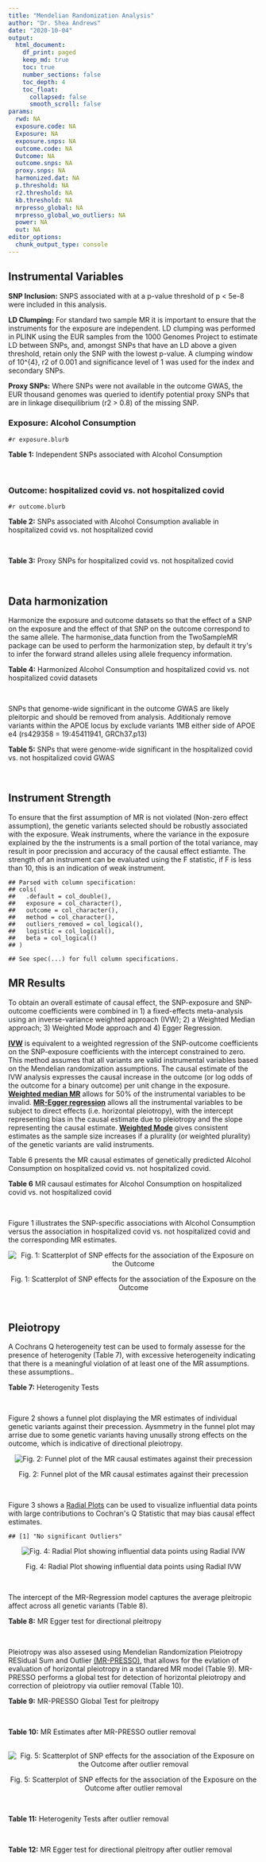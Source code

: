 ```yaml
---
title: "Mendelian Randomization Analysis"
author: "Dr. Shea Andrews"
date: "2020-10-04"
output:
  html_document:
    df_print: paged
    keep_md: true
    toc: true
    number_sections: false
    toc_depth: 4
    toc_float:
      collapsed: false
      smooth_scroll: false
params:
  rwd: NA
  exposure.code: NA
  Exposure: NA
  exposure.snps: NA
  outcome.code: NA
  Outcome: NA
  outcome.snps: NA
  proxy.snps: NA
  harmonized.dat: NA
  p.threshold: NA
  r2.threshold: NA
  kb.threshold: NA
  mrpresso_global: NA
  mrpresso_global_wo_outliers: NA
  power: NA
  out: NA
editor_options:
  chunk_output_type: console
---
```







## Instrumental Variables
**SNP Inclusion:** SNPS associated with at a p-value threshold of p < 5e-8 were included in this analysis.
<br>

**LD Clumping:** For standard two sample MR it is important to ensure that the instruments for the exposure are independent. LD clumping was performed in PLINK using the EUR samples from the 1000 Genomes Project to estimate LD between SNPs, and, amongst SNPs that have an LD above a given threshold, retain only the SNP with the lowest p-value. A clumping window of 10^{4}, r2 of 0.001 and significance level of 1 was used for the index and secondary SNPs.
<br>

**Proxy SNPs:** Where SNPs were not available in the outcome GWAS, the EUR thousand genomes was queried to identify potential proxy SNPs that are in linkage disequilibrium (r2 > 0.8) of the missing SNP.
<br>

### Exposure: Alcohol Consumption
`#r exposure.blurb`
<br>

**Table 1:** Independent SNPs associated with Alcohol Consumption
<div data-pagedtable="false">
  <script data-pagedtable-source type="application/json">
{"columns":[{"label":["SNP"],"name":[1],"type":["chr"],"align":["left"]},{"label":["CHROM"],"name":[2],"type":["dbl"],"align":["right"]},{"label":["POS"],"name":[3],"type":["dbl"],"align":["right"]},{"label":["REF"],"name":[4],"type":["chr"],"align":["left"]},{"label":["ALT"],"name":[5],"type":["chr"],"align":["left"]},{"label":["AF"],"name":[6],"type":["dbl"],"align":["right"]},{"label":["BETA"],"name":[7],"type":["dbl"],"align":["right"]},{"label":["SE"],"name":[8],"type":["dbl"],"align":["right"]},{"label":["Z"],"name":[9],"type":["dbl"],"align":["right"]},{"label":["P"],"name":[10],"type":["dbl"],"align":["right"]},{"label":["N"],"name":[11],"type":["dbl"],"align":["right"]},{"label":["TRAIT"],"name":[12],"type":["chr"],"align":["left"]}],"data":[{"1":"rs10753661","2":"1","3":"165119792","4":"G","5":"A","6":"0.7020","7":"-0.0113","8":"0.00209","9":"-5.406699","10":"4.24e-08","11":"537349","12":"drnkwk"},{"1":"rs28680958","2":"1","3":"173848808","4":"G","5":"A","6":"0.2300","7":"-0.0136","8":"0.00237","9":"-5.738397","10":"9.78e-09","11":"537349","12":"drnkwk"},{"1":"rs1260326","2":"2","3":"27730940","4":"T","5":"C","6":"0.5950","7":"0.0233","8":"0.00196","9":"11.887755","10":"3.33e-33","11":"537349","12":"drnkwk"},{"1":"rs62135521","2":"2","3":"44296002","4":"G","5":"T","6":"0.0378","7":"-0.0272","8":"0.00470","9":"-5.787234","10":"9.91e-09","11":"537349","12":"drnkwk"},{"1":"rs528301","2":"2","3":"45154908","4":"G","5":"A","6":"0.6050","7":"0.0156","8":"0.00195","9":"8.000000","10":"1.25e-15","11":"537349","12":"drnkwk"},{"1":"rs6739804","2":"2","3":"63269604","4":"T","5":"C","6":"0.6600","7":"-0.0129","8":"0.00208","9":"-6.201923","10":"4.72e-10","11":"537349","12":"drnkwk"},{"1":"rs4233567","2":"2","3":"144272376","4":"C","5":"T","6":"0.3400","7":"-0.0130","8":"0.00208","9":"-6.250000","10":"3.83e-10","11":"537349","12":"drnkwk"},{"1":"rs28732378","2":"3","3":"85403892","4":"A","5":"G","6":"0.7290","7":"-0.0163","8":"0.00217","9":"-7.511521","10":"2.24e-14","11":"537349","12":"drnkwk"},{"1":"rs28712821","2":"4","3":"39413780","4":"G","5":"A","6":"0.5940","7":"0.0284","8":"0.00199","9":"14.271357","10":"1.10e-46","11":"537349","12":"drnkwk"},{"1":"rs16854020","2":"4","3":"42117559","4":"G","5":"A","6":"0.1270","7":"0.0180","8":"0.00289","9":"6.228374","10":"4.82e-10","11":"537349","12":"drnkwk"},{"1":"rs1229984","2":"4","3":"100239319","4":"T","5":"C","6":"0.9530","7":"0.2090","8":"0.00673","9":"31.054978","10":"1.60e-203","11":"537349","12":"drnkwk"},{"1":"rs78234152","2":"4","3":"100279889","4":"G","5":"A","6":"0.0986","7":"0.0275","8":"0.00306","9":"8.986928","10":"2.18e-19","11":"537349","12":"drnkwk"},{"1":"rs13107325","2":"4","3":"103188709","4":"C","5":"T","6":"0.0654","7":"-0.0369","8":"0.00395","9":"-9.341772","10":"1.23e-20","11":"537349","12":"drnkwk"},{"1":"rs331939","2":"4","3":"143654889","4":"G","5":"A","6":"0.3390","7":"-0.0118","8":"0.00202","9":"-5.841584","10":"4.50e-09","11":"537349","12":"drnkwk"},{"1":"rs4916723","2":"5","3":"87854395","4":"A","5":"C","6":"0.4040","7":"-0.0115","8":"0.00199","9":"-5.778894","10":"8.07e-09","11":"537349","12":"drnkwk"},{"1":"rs55872084","2":"5","3":"155902003","4":"G","5":"T","6":"0.2180","7":"0.0129","8":"0.00228","9":"5.657895","10":"1.98e-08","11":"537349","12":"drnkwk"},{"1":"rs10085696","2":"7","3":"69783020","4":"A","5":"G","6":"0.2010","7":"-0.0160","8":"0.00249","9":"-6.425703","10":"1.24e-10","11":"537349","12":"drnkwk"},{"1":"rs2299409","2":"7","3":"103812171","4":"G","5":"A","6":"0.4930","7":"-0.0104","8":"0.00192","9":"-5.416667","10":"4.80e-08","11":"537349","12":"drnkwk"},{"1":"rs6951574","2":"7","3":"153489744","4":"T","5":"C","6":"0.4590","7":"0.0135","8":"0.00205","9":"6.585366","10":"4.44e-11","11":"537349","12":"drnkwk"},{"1":"rs28601761","2":"8","3":"126500031","4":"C","5":"G","6":"0.4050","7":"0.0116","8":"0.00201","9":"5.771144","10":"7.60e-09","11":"537349","12":"drnkwk"},{"1":"rs55932213","2":"9","3":"108755622","4":"A","5":"G","6":"0.7010","7":"0.0129","8":"0.00230","9":"5.608696","10":"1.80e-08","11":"537349","12":"drnkwk"},{"1":"rs2049045","2":"11","3":"27694241","4":"G","5":"C","6":"0.1890","7":"-0.0137","8":"0.00251","9":"-5.458167","10":"3.97e-08","11":"537349","12":"drnkwk"},{"1":"rs4752999","2":"11","3":"47428565","4":"C","5":"T","6":"0.3210","7":"-0.0145","8":"0.00207","9":"-7.004831","10":"2.03e-12","11":"537349","12":"drnkwk"},{"1":"rs4309187","2":"11","3":"113412443","4":"A","5":"C","6":"0.6970","7":"0.0149","8":"0.00210","9":"7.095238","10":"1.37e-12","11":"537349","12":"drnkwk"},{"1":"rs17542254","2":"11","3":"113655696","4":"A","5":"G","6":"0.2510","7":"0.0131","8":"0.00214","9":"6.121495","10":"8.96e-10","11":"537349","12":"drnkwk"},{"1":"rs1387766","2":"12","3":"92081800","4":"G","5":"A","6":"0.6220","7":"-0.0108","8":"0.00198","9":"-5.454545","10":"4.79e-08","11":"537349","12":"drnkwk"},{"1":"rs34704785","2":"13","3":"68117681","4":"C","5":"T","6":"0.4120","7":"-0.0114","8":"0.00214","9":"-5.327103","10":"4.52e-08","11":"537349","12":"drnkwk"},{"1":"rs1123285","2":"14","3":"57274519","4":"C","5":"G","6":"0.3390","7":"-0.0127","8":"0.00208","9":"-6.105769","10":"1.36e-09","11":"537349","12":"drnkwk"},{"1":"rs28929474","2":"14","3":"94844947","4":"C","5":"T","6":"0.0154","7":"-0.0477","8":"0.00719","9":"-6.634214","10":"2.39e-11","11":"537349","12":"drnkwk"},{"1":"rs153106","2":"16","3":"28526897","4":"T","5":"C","6":"0.4090","7":"-0.0137","8":"0.00196","9":"-6.989796","10":"3.63e-12","11":"537349","12":"drnkwk"},{"1":"rs79616692","2":"16","3":"72338507","4":"G","5":"C","6":"0.1100","7":"0.0190","8":"0.00315","9":"6.031746","10":"2.38e-09","11":"537349","12":"drnkwk"},{"1":"rs11860773","2":"16","3":"73912503","4":"T","5":"C","6":"0.1760","7":"-0.0155","8":"0.00251","9":"-6.175299","10":"8.35e-10","11":"537349","12":"drnkwk"},{"1":"rs13332432","2":"16","3":"85721809","4":"C","5":"G","6":"0.2960","7":"0.0142","8":"0.00219","9":"6.484018","10":"5.94e-11","11":"537349","12":"drnkwk"},{"1":"rs34121753","2":"17","3":"7733833","4":"A","5":"G","6":"0.5320","7":"0.0112","8":"0.00199","9":"5.628141","10":"1.39e-08","11":"537349","12":"drnkwk"},{"1":"rs76640332","2":"17","3":"44189858","4":"G","5":"A","6":"0.2040","7":"-0.0219","8":"0.00250","9":"-8.760000","10":"1.47e-18","11":"537349","12":"drnkwk"},{"1":"rs838145","2":"19","3":"49248730","4":"G","5":"A","6":"0.5840","7":"-0.0161","8":"0.00198","9":"-8.131313","10":"3.87e-16","11":"537349","12":"drnkwk"},{"1":"rs6106989","2":"20","3":"25027630","4":"G","5":"A","6":"0.6280","7":"0.0113","8":"0.00204","9":"5.539216","10":"3.81e-08","11":"537349","12":"drnkwk"}],"options":{"columns":{"min":{},"max":[10]},"rows":{"min":[10],"max":[10]},"pages":{}}}
  </script>
</div>
<br>

### Outcome: hospitalized covid vs. not hospitalized covid
`#r outcome.blurb`
<br>

**Table 2:** SNPs associated with Alcohol Consumption avaliable in hospitalized covid vs. not hospitalized covid
<div data-pagedtable="false">
  <script data-pagedtable-source type="application/json">
{"columns":[{"label":["SNP"],"name":[1],"type":["chr"],"align":["left"]},{"label":["CHROM"],"name":[2],"type":["dbl"],"align":["right"]},{"label":["POS"],"name":[3],"type":["dbl"],"align":["right"]},{"label":["REF"],"name":[4],"type":["chr"],"align":["left"]},{"label":["ALT"],"name":[5],"type":["chr"],"align":["left"]},{"label":["AF"],"name":[6],"type":["dbl"],"align":["right"]},{"label":["BETA"],"name":[7],"type":["dbl"],"align":["right"]},{"label":["SE"],"name":[8],"type":["dbl"],"align":["right"]},{"label":["Z"],"name":[9],"type":["dbl"],"align":["right"]},{"label":["P"],"name":[10],"type":["dbl"],"align":["right"]},{"label":["N"],"name":[11],"type":["dbl"],"align":["right"]},{"label":["TRAIT"],"name":[12],"type":["chr"],"align":["left"]}],"data":[{"1":"rs10753661","2":"1","3":"165119792","4":"G","5":"A","6":"0.6352","7":"-0.0307820","8":"0.058668","9":"-0.52468126","10":"0.59980","11":"7268","12":"COVID:_hospitalized_vs._not_hospitalized"},{"1":"rs28680958","2":"1","3":"173848808","4":"G","5":"A","6":"0.3021","7":"0.0428190","8":"0.063177","9":"0.67776248","10":"0.49790","11":"7268","12":"COVID:_hospitalized_vs._not_hospitalized"},{"1":"rs1260326","2":"2","3":"27730940","4":"T","5":"C","6":"0.5920","7":"0.0049064","8":"0.056736","9":"0.08647772","10":"0.93110","11":"6906","12":"COVID:_hospitalized_vs._not_hospitalized"},{"1":"rs62135521","2":"2","3":"44296002","4":"G","5":"T","6":"0.1937","7":"0.0641290","8":"0.139000","9":"0.46135971","10":"0.64450","11":"6637","12":"COVID:_hospitalized_vs._not_hospitalized"},{"1":"rs528301","2":"2","3":"45154908","4":"G","5":"A","6":"0.5718","7":"0.0364580","8":"0.058223","9":"0.62617866","10":"0.53120","11":"6568","12":"COVID:_hospitalized_vs._not_hospitalized"},{"1":"rs6739804","2":"2","3":"63269604","4":"T","5":"C","6":"0.6161","7":"0.0203580","8":"0.059432","9":"0.34254274","10":"0.73190","11":"6465","12":"COVID:_hospitalized_vs._not_hospitalized"},{"1":"rs4233567","2":"2","3":"144272376","4":"C","5":"T","6":"0.3699","7":"-0.0315270","8":"0.058174","9":"-0.54194314","10":"0.58790","11":"7268","12":"COVID:_hospitalized_vs._not_hospitalized"},{"1":"rs28732378","2":"3","3":"85403892","4":"A","5":"G","6":"0.6463","7":"0.0944920","8":"0.060029","9":"1.57410585","10":"0.11550","11":"7268","12":"COVID:_hospitalized_vs._not_hospitalized"},{"1":"rs28712821","2":"4","3":"39413780","4":"G","5":"A","6":"0.5676","7":"0.1150100","8":"0.055217","9":"2.08287303","10":"0.03726","11":"7268","12":"COVID:_hospitalized_vs._not_hospitalized"},{"1":"rs16854020","2":"4","3":"42117559","4":"G","5":"A","6":"0.2455","7":"-0.0680930","8":"0.080531","9":"-0.84555016","10":"0.39780","11":"7268","12":"COVID:_hospitalized_vs._not_hospitalized"},{"1":"rs1229984","2":"4","3":"100239319","4":"T","5":"C","6":"0.7979","7":"0.2829400","8":"0.177570","9":"1.59339979","10":"0.11110","11":"5796","12":"COVID:_hospitalized_vs._not_hospitalized"},{"1":"rs78234152","2":"4","3":"100279889","4":"G","5":"A","6":"0.2403","7":"0.0235250","8":"0.089471","9":"0.26293436","10":"0.79260","11":"7268","12":"COVID:_hospitalized_vs._not_hospitalized"},{"1":"rs13107325","2":"4","3":"103188709","4":"C","5":"T","6":"0.2493","7":"0.0176780","8":"0.106860","9":"0.16543141","10":"0.86860","11":"5102","12":"COVID:_hospitalized_vs._not_hospitalized"},{"1":"rs331939","2":"4","3":"143654889","4":"G","5":"A","6":"0.3916","7":"0.1272100","8":"0.056179","9":"2.26436925","10":"0.02355","11":"7268","12":"COVID:_hospitalized_vs._not_hospitalized"},{"1":"rs4916723","2":"5","3":"87854395","4":"A","5":"C","6":"0.4252","7":"0.0223960","8":"0.058811","9":"0.38081311","10":"0.70330","11":"5268","12":"COVID:_hospitalized_vs._not_hospitalized"},{"1":"rs55872084","2":"5","3":"155902003","4":"G","5":"T","6":"0.3120","7":"0.0184850","8":"0.064369","9":"0.28717240","10":"0.77400","11":"7268","12":"COVID:_hospitalized_vs._not_hospitalized"},{"1":"rs10085696","2":"7","3":"69783020","4":"A","5":"G","6":"0.2955","7":"-0.0185140","8":"0.067225","9":"-0.27540350","10":"0.78300","11":"7268","12":"COVID:_hospitalized_vs._not_hospitalized"},{"1":"rs2299409","2":"7","3":"103812171","4":"G","5":"A","6":"0.5002","7":"-0.0153410","8":"0.054337","9":"-0.28233064","10":"0.77770","11":"7268","12":"COVID:_hospitalized_vs._not_hospitalized"},{"1":"rs28601761","2":"8","3":"126500031","4":"C","5":"G","6":"0.4327","7":"-0.0296810","8":"0.055263","9":"-0.53708630","10":"0.59120","11":"7268","12":"COVID:_hospitalized_vs._not_hospitalized"},{"1":"rs55932213","2":"9","3":"108755622","4":"A","5":"G","6":"0.6543","7":"-0.0314140","8":"0.061422","9":"-0.51144541","10":"0.60900","11":"7268","12":"COVID:_hospitalized_vs._not_hospitalized"},{"1":"rs2049045","2":"11","3":"27694241","4":"G","5":"C","6":"0.2574","7":"-0.0186800","8":"0.073339","9":"-0.25470759","10":"0.79890","11":"7165","12":"COVID:_hospitalized_vs._not_hospitalized"},{"1":"rs4752999","2":"11","3":"47428565","4":"C","5":"T","6":"0.3823","7":"-0.0189130","8":"0.057809","9":"-0.32716359","10":"0.74350","11":"7268","12":"COVID:_hospitalized_vs._not_hospitalized"},{"1":"rs4309187","2":"11","3":"113412443","4":"A","5":"C","6":"0.6366","7":"-0.1260100","8":"0.060023","9":"-2.09936191","10":"0.03579","11":"7268","12":"COVID:_hospitalized_vs._not_hospitalized"},{"1":"rs17542254","2":"11","3":"113655696","4":"A","5":"G","6":"0.3582","7":"-0.0597150","8":"0.060289","9":"-0.99047919","10":"0.32190","11":"7268","12":"COVID:_hospitalized_vs._not_hospitalized"},{"1":"rs1387766","2":"12","3":"92081800","4":"G","5":"A","6":"0.5910","7":"-0.0228430","8":"0.055523","9":"-0.41141509","10":"0.68080","11":"7268","12":"COVID:_hospitalized_vs._not_hospitalized"},{"1":"rs34704785","2":"13","3":"68117681","4":"C","5":"T","6":"0.4918","7":"-0.1329600","8":"0.078487","9":"-1.69403850","10":"0.09026","11":"3958","12":"COVID:_hospitalized_vs._not_hospitalized"},{"1":"rs1123285","2":"14","3":"57274519","4":"C","5":"G","6":"0.4164","7":"0.0361580","8":"0.061089","9":"0.59189052","10":"0.55390","11":"5009","12":"COVID:_hospitalized_vs._not_hospitalized"},{"1":"rs28929474","2":"14","3":"94844947","4":"C","5":"T","6":"0.1948","7":"-0.5359800","8":"0.262040","9":"-2.04541291","10":"0.04082","11":"5937","12":"COVID:_hospitalized_vs._not_hospitalized"},{"1":"rs153106","2":"16","3":"28526897","4":"T","5":"C","6":"0.4239","7":"0.0615820","8":"0.056388","9":"1.09211180","10":"0.27480","11":"6906","12":"COVID:_hospitalized_vs._not_hospitalized"},{"1":"rs79616692","2":"16","3":"72338507","4":"G","5":"C","6":"0.2186","7":"0.1422000","8":"0.085305","9":"1.66695973","10":"0.09553","11":"7268","12":"COVID:_hospitalized_vs._not_hospitalized"},{"1":"rs11860773","2":"16","3":"73912503","4":"T","5":"C","6":"0.2867","7":"0.1337300","8":"0.068449","9":"1.95371737","10":"0.05074","11":"7268","12":"COVID:_hospitalized_vs._not_hospitalized"},{"1":"rs13332432","2":"16","3":"85721809","4":"C","5":"G","6":"0.3576","7":"0.0303470","8":"0.059340","9":"0.51140883","10":"0.60910","11":"7268","12":"COVID:_hospitalized_vs._not_hospitalized"},{"1":"rs34121753","2":"17","3":"7733833","4":"A","5":"G","6":"0.5498","7":"0.0021708","8":"0.056805","9":"0.03821495","10":"0.96950","11":"6568","12":"COVID:_hospitalized_vs._not_hospitalized"},{"1":"rs76640332","2":"17","3":"44189858","4":"G","5":"A","6":"0.2858","7":"-0.0061169","8":"0.068358","9":"-0.08948331","10":"0.92870","11":"7165","12":"COVID:_hospitalized_vs._not_hospitalized"},{"1":"rs838145","2":"19","3":"49248730","4":"G","5":"A","6":"0.5456","7":"0.0387170","8":"0.055737","9":"0.69463731","10":"0.48730","11":"7268","12":"COVID:_hospitalized_vs._not_hospitalized"},{"1":"rs6106989","2":"20","3":"25027630","4":"G","5":"A","6":"0.5819","7":"0.0260050","8":"0.055831","9":"0.46578066","10":"0.64140","11":"7165","12":"COVID:_hospitalized_vs._not_hospitalized"},{"1":"rs6951574","2":"NA","3":"NA","4":"NA","5":"NA","6":"NA","7":"NA","8":"NA","9":"NA","10":"NA","11":"NA","12":"NA"}],"options":{"columns":{"min":{},"max":[10]},"rows":{"min":[10],"max":[10]},"pages":{}}}
  </script>
</div>
<br>

**Table 3:** Proxy SNPs for hospitalized covid vs. not hospitalized covid
<div data-pagedtable="false">
  <script data-pagedtable-source type="application/json">
{"columns":[{"label":["target_snp"],"name":[1],"type":["chr"],"align":["left"]},{"label":["proxy_snp"],"name":[2],"type":["chr"],"align":["left"]},{"label":["ld.r2"],"name":[3],"type":["dbl"],"align":["right"]},{"label":["Dprime"],"name":[4],"type":["dbl"],"align":["right"]},{"label":["PHASE"],"name":[5],"type":["chr"],"align":["left"]},{"label":["X12"],"name":[6],"type":["lgl"],"align":["right"]},{"label":["CHROM"],"name":[7],"type":["dbl"],"align":["right"]},{"label":["POS"],"name":[8],"type":["dbl"],"align":["right"]},{"label":["REF.proxy"],"name":[9],"type":["chr"],"align":["left"]},{"label":["ALT.proxy"],"name":[10],"type":["chr"],"align":["left"]},{"label":["AF"],"name":[11],"type":["dbl"],"align":["right"]},{"label":["BETA"],"name":[12],"type":["dbl"],"align":["right"]},{"label":["SE"],"name":[13],"type":["dbl"],"align":["right"]},{"label":["Z"],"name":[14],"type":["dbl"],"align":["right"]},{"label":["P"],"name":[15],"type":["dbl"],"align":["right"]},{"label":["N"],"name":[16],"type":["dbl"],"align":["right"]},{"label":["TRAIT"],"name":[17],"type":["chr"],"align":["left"]},{"label":["ref"],"name":[18],"type":["chr"],"align":["left"]},{"label":["ref.proxy"],"name":[19],"type":["chr"],"align":["left"]},{"label":["alt"],"name":[20],"type":["lgl"],"align":["right"]},{"label":["alt.proxy"],"name":[21],"type":["chr"],"align":["left"]},{"label":["ALT"],"name":[22],"type":["chr"],"align":["left"]},{"label":["REF"],"name":[23],"type":["lgl"],"align":["right"]},{"label":["proxy.outcome"],"name":[24],"type":["lgl"],"align":["right"]}],"data":[{"1":"rs6951574","2":"rs2533196","3":"0.956827","4":"1","5":"CA/TG","6":"NA","7":"7","8":"153489530","9":"G","10":"A","11":"0.4716","12":"-0.081683","13":"0.070654","14":"-1.156099","15":"0.2476","16":"4214","17":"COVID:_hospitalized_vs._not_hospitalized","18":"C","19":"A","20":"TRUE","21":"G","22":"C","23":"TRUE","24":"TRUE"}],"options":{"columns":{"min":{},"max":[10]},"rows":{"min":[10],"max":[10]},"pages":{}}}
  </script>
</div>
<br>

## Data harmonization
Harmonize the exposure and outcome datasets so that the effect of a SNP on the exposure and the effect of that SNP on the outcome correspond to the same allele. The harmonise_data function from the TwoSampleMR package can be used to perform the harmonization step, by default it try's to infer the forward strand alleles using allele frequency information.
<br>

**Table 4:** Harmonized Alcohol Consumption and hospitalized covid vs. not hospitalized covid datasets
<div data-pagedtable="false">
  <script data-pagedtable-source type="application/json">
{"columns":[{"label":["SNP"],"name":[1],"type":["chr"],"align":["left"]},{"label":["effect_allele.exposure"],"name":[2],"type":["chr"],"align":["left"]},{"label":["other_allele.exposure"],"name":[3],"type":["chr"],"align":["left"]},{"label":["effect_allele.outcome"],"name":[4],"type":["chr"],"align":["left"]},{"label":["other_allele.outcome"],"name":[5],"type":["chr"],"align":["left"]},{"label":["beta.exposure"],"name":[6],"type":["dbl"],"align":["right"]},{"label":["beta.outcome"],"name":[7],"type":["dbl"],"align":["right"]},{"label":["eaf.exposure"],"name":[8],"type":["dbl"],"align":["right"]},{"label":["eaf.outcome"],"name":[9],"type":["dbl"],"align":["right"]},{"label":["remove"],"name":[10],"type":["lgl"],"align":["right"]},{"label":["palindromic"],"name":[11],"type":["lgl"],"align":["right"]},{"label":["ambiguous"],"name":[12],"type":["lgl"],"align":["right"]},{"label":["id.outcome"],"name":[13],"type":["chr"],"align":["left"]},{"label":["chr.outcome"],"name":[14],"type":["dbl"],"align":["right"]},{"label":["pos.outcome"],"name":[15],"type":["dbl"],"align":["right"]},{"label":["se.outcome"],"name":[16],"type":["dbl"],"align":["right"]},{"label":["z.outcome"],"name":[17],"type":["dbl"],"align":["right"]},{"label":["pval.outcome"],"name":[18],"type":["dbl"],"align":["right"]},{"label":["samplesize.outcome"],"name":[19],"type":["dbl"],"align":["right"]},{"label":["outcome"],"name":[20],"type":["chr"],"align":["left"]},{"label":["mr_keep.outcome"],"name":[21],"type":["lgl"],"align":["right"]},{"label":["pval_origin.outcome"],"name":[22],"type":["chr"],"align":["left"]},{"label":["chr.exposure"],"name":[23],"type":["dbl"],"align":["right"]},{"label":["pos.exposure"],"name":[24],"type":["dbl"],"align":["right"]},{"label":["se.exposure"],"name":[25],"type":["dbl"],"align":["right"]},{"label":["z.exposure"],"name":[26],"type":["dbl"],"align":["right"]},{"label":["pval.exposure"],"name":[27],"type":["dbl"],"align":["right"]},{"label":["samplesize.exposure"],"name":[28],"type":["dbl"],"align":["right"]},{"label":["exposure"],"name":[29],"type":["chr"],"align":["left"]},{"label":["mr_keep.exposure"],"name":[30],"type":["lgl"],"align":["right"]},{"label":["pval_origin.exposure"],"name":[31],"type":["chr"],"align":["left"]},{"label":["id.exposure"],"name":[32],"type":["chr"],"align":["left"]},{"label":["action"],"name":[33],"type":["dbl"],"align":["right"]},{"label":["mr_keep"],"name":[34],"type":["lgl"],"align":["right"]},{"label":["pt"],"name":[35],"type":["dbl"],"align":["right"]},{"label":["pleitropy_keep"],"name":[36],"type":["lgl"],"align":["right"]},{"label":["mrpresso_RSSobs"],"name":[37],"type":["lgl"],"align":["right"]},{"label":["mrpresso_pval"],"name":[38],"type":["lgl"],"align":["right"]},{"label":["mrpresso_keep"],"name":[39],"type":["lgl"],"align":["right"]}],"data":[{"1":"rs10085696","2":"G","3":"A","4":"G","5":"A","6":"-0.0160","7":"-0.0185140","8":"0.2010","9":"0.2955","10":"FALSE","11":"FALSE","12":"FALSE","13":"5SzcEV","14":"7","15":"69783020","16":"0.067225","17":"-0.27540350","18":"0.78300","19":"7268","20":"covidhgi2020anaB1v3","21":"TRUE","22":"reported","23":"7","24":"69783020","25":"0.00249","26":"-6.425703","27":"1.24e-10","28":"537349","29":"Liu2019drnkwk","30":"TRUE","31":"reported","32":"3vjUxx","33":"2","34":"TRUE","35":"5e-08","36":"TRUE","37":"NA","38":"NA","39":"TRUE"},{"1":"rs10753661","2":"A","3":"G","4":"A","5":"G","6":"-0.0113","7":"-0.0307820","8":"0.7020","9":"0.6352","10":"FALSE","11":"FALSE","12":"FALSE","13":"5SzcEV","14":"1","15":"165119792","16":"0.058668","17":"-0.52468126","18":"0.59980","19":"7268","20":"covidhgi2020anaB1v3","21":"TRUE","22":"reported","23":"1","24":"165119792","25":"0.00209","26":"-5.406699","27":"4.24e-08","28":"537349","29":"Liu2019drnkwk","30":"TRUE","31":"reported","32":"3vjUxx","33":"2","34":"TRUE","35":"5e-08","36":"TRUE","37":"NA","38":"NA","39":"TRUE"},{"1":"rs1123285","2":"G","3":"C","4":"G","5":"C","6":"-0.0127","7":"0.0361580","8":"0.3390","9":"0.4164","10":"FALSE","11":"TRUE","12":"FALSE","13":"5SzcEV","14":"14","15":"57274519","16":"0.061089","17":"0.59189052","18":"0.55390","19":"5009","20":"covidhgi2020anaB1v3","21":"TRUE","22":"reported","23":"14","24":"57274519","25":"0.00208","26":"-6.105769","27":"1.36e-09","28":"537349","29":"Liu2019drnkwk","30":"TRUE","31":"reported","32":"3vjUxx","33":"2","34":"TRUE","35":"5e-08","36":"TRUE","37":"NA","38":"NA","39":"TRUE"},{"1":"rs11860773","2":"C","3":"T","4":"C","5":"T","6":"-0.0155","7":"0.1337300","8":"0.1760","9":"0.2867","10":"FALSE","11":"FALSE","12":"FALSE","13":"5SzcEV","14":"16","15":"73912503","16":"0.068449","17":"1.95371737","18":"0.05074","19":"7268","20":"covidhgi2020anaB1v3","21":"TRUE","22":"reported","23":"16","24":"73912503","25":"0.00251","26":"-6.175299","27":"8.35e-10","28":"537349","29":"Liu2019drnkwk","30":"TRUE","31":"reported","32":"3vjUxx","33":"2","34":"TRUE","35":"5e-08","36":"TRUE","37":"NA","38":"NA","39":"TRUE"},{"1":"rs1229984","2":"C","3":"T","4":"C","5":"T","6":"0.2090","7":"0.2829400","8":"0.9530","9":"0.7979","10":"FALSE","11":"FALSE","12":"FALSE","13":"5SzcEV","14":"4","15":"100239319","16":"0.177570","17":"1.59339979","18":"0.11110","19":"5796","20":"covidhgi2020anaB1v3","21":"TRUE","22":"reported","23":"4","24":"100239319","25":"0.00673","26":"31.054978","27":"1.00e-200","28":"537349","29":"Liu2019drnkwk","30":"TRUE","31":"reported","32":"3vjUxx","33":"2","34":"TRUE","35":"5e-08","36":"TRUE","37":"NA","38":"NA","39":"TRUE"},{"1":"rs1260326","2":"C","3":"T","4":"C","5":"T","6":"0.0233","7":"0.0049064","8":"0.5950","9":"0.5920","10":"FALSE","11":"FALSE","12":"FALSE","13":"5SzcEV","14":"2","15":"27730940","16":"0.056736","17":"0.08647772","18":"0.93110","19":"6906","20":"covidhgi2020anaB1v3","21":"TRUE","22":"reported","23":"2","24":"27730940","25":"0.00196","26":"11.887755","27":"3.33e-33","28":"537349","29":"Liu2019drnkwk","30":"TRUE","31":"reported","32":"3vjUxx","33":"2","34":"TRUE","35":"5e-08","36":"TRUE","37":"NA","38":"NA","39":"TRUE"},{"1":"rs13107325","2":"T","3":"C","4":"T","5":"C","6":"-0.0369","7":"0.0176780","8":"0.0654","9":"0.2493","10":"FALSE","11":"FALSE","12":"FALSE","13":"5SzcEV","14":"4","15":"103188709","16":"0.106860","17":"0.16543141","18":"0.86860","19":"5102","20":"covidhgi2020anaB1v3","21":"TRUE","22":"reported","23":"4","24":"103188709","25":"0.00395","26":"-9.341772","27":"1.23e-20","28":"537349","29":"Liu2019drnkwk","30":"TRUE","31":"reported","32":"3vjUxx","33":"2","34":"TRUE","35":"5e-08","36":"TRUE","37":"NA","38":"NA","39":"TRUE"},{"1":"rs13332432","2":"G","3":"C","4":"G","5":"C","6":"0.0142","7":"0.0303470","8":"0.2960","9":"0.3576","10":"FALSE","11":"TRUE","12":"FALSE","13":"5SzcEV","14":"16","15":"85721809","16":"0.059340","17":"0.51140883","18":"0.60910","19":"7268","20":"covidhgi2020anaB1v3","21":"TRUE","22":"reported","23":"16","24":"85721809","25":"0.00219","26":"6.484018","27":"5.94e-11","28":"537349","29":"Liu2019drnkwk","30":"TRUE","31":"reported","32":"3vjUxx","33":"2","34":"TRUE","35":"5e-08","36":"TRUE","37":"NA","38":"NA","39":"TRUE"},{"1":"rs1387766","2":"A","3":"G","4":"A","5":"G","6":"-0.0108","7":"-0.0228430","8":"0.6220","9":"0.5910","10":"FALSE","11":"FALSE","12":"FALSE","13":"5SzcEV","14":"12","15":"92081800","16":"0.055523","17":"-0.41141509","18":"0.68080","19":"7268","20":"covidhgi2020anaB1v3","21":"TRUE","22":"reported","23":"12","24":"92081800","25":"0.00198","26":"-5.454545","27":"4.79e-08","28":"537349","29":"Liu2019drnkwk","30":"TRUE","31":"reported","32":"3vjUxx","33":"2","34":"TRUE","35":"5e-08","36":"TRUE","37":"NA","38":"NA","39":"TRUE"},{"1":"rs153106","2":"C","3":"T","4":"C","5":"T","6":"-0.0137","7":"0.0615820","8":"0.4090","9":"0.4239","10":"FALSE","11":"FALSE","12":"FALSE","13":"5SzcEV","14":"16","15":"28526897","16":"0.056388","17":"1.09211180","18":"0.27480","19":"6906","20":"covidhgi2020anaB1v3","21":"TRUE","22":"reported","23":"16","24":"28526897","25":"0.00196","26":"-6.989796","27":"3.63e-12","28":"537349","29":"Liu2019drnkwk","30":"TRUE","31":"reported","32":"3vjUxx","33":"2","34":"TRUE","35":"5e-08","36":"TRUE","37":"NA","38":"NA","39":"TRUE"},{"1":"rs16854020","2":"A","3":"G","4":"A","5":"G","6":"0.0180","7":"-0.0680930","8":"0.1270","9":"0.2455","10":"FALSE","11":"FALSE","12":"FALSE","13":"5SzcEV","14":"4","15":"42117559","16":"0.080531","17":"-0.84555016","18":"0.39780","19":"7268","20":"covidhgi2020anaB1v3","21":"TRUE","22":"reported","23":"4","24":"42117559","25":"0.00289","26":"6.228374","27":"4.82e-10","28":"537349","29":"Liu2019drnkwk","30":"TRUE","31":"reported","32":"3vjUxx","33":"2","34":"TRUE","35":"5e-08","36":"TRUE","37":"NA","38":"NA","39":"TRUE"},{"1":"rs17542254","2":"G","3":"A","4":"G","5":"A","6":"0.0131","7":"-0.0597150","8":"0.2510","9":"0.3582","10":"FALSE","11":"FALSE","12":"FALSE","13":"5SzcEV","14":"11","15":"113655696","16":"0.060289","17":"-0.99047919","18":"0.32190","19":"7268","20":"covidhgi2020anaB1v3","21":"TRUE","22":"reported","23":"11","24":"113655696","25":"0.00214","26":"6.121495","27":"8.96e-10","28":"537349","29":"Liu2019drnkwk","30":"TRUE","31":"reported","32":"3vjUxx","33":"2","34":"TRUE","35":"5e-08","36":"TRUE","37":"NA","38":"NA","39":"TRUE"},{"1":"rs2049045","2":"C","3":"G","4":"C","5":"G","6":"-0.0137","7":"-0.0186800","8":"0.1890","9":"0.2574","10":"FALSE","11":"TRUE","12":"FALSE","13":"5SzcEV","14":"11","15":"27694241","16":"0.073339","17":"-0.25470759","18":"0.79890","19":"7165","20":"covidhgi2020anaB1v3","21":"TRUE","22":"reported","23":"11","24":"27694241","25":"0.00251","26":"-5.458167","27":"3.97e-08","28":"537349","29":"Liu2019drnkwk","30":"TRUE","31":"reported","32":"3vjUxx","33":"2","34":"TRUE","35":"5e-08","36":"TRUE","37":"NA","38":"NA","39":"TRUE"},{"1":"rs2299409","2":"A","3":"G","4":"A","5":"G","6":"-0.0104","7":"-0.0153410","8":"0.4930","9":"0.5002","10":"FALSE","11":"FALSE","12":"FALSE","13":"5SzcEV","14":"7","15":"103812171","16":"0.054337","17":"-0.28233064","18":"0.77770","19":"7268","20":"covidhgi2020anaB1v3","21":"TRUE","22":"reported","23":"7","24":"103812171","25":"0.00192","26":"-5.416667","27":"4.80e-08","28":"537349","29":"Liu2019drnkwk","30":"TRUE","31":"reported","32":"3vjUxx","33":"2","34":"TRUE","35":"5e-08","36":"TRUE","37":"NA","38":"NA","39":"TRUE"},{"1":"rs28601761","2":"G","3":"C","4":"G","5":"C","6":"0.0116","7":"-0.0296810","8":"0.4050","9":"0.4327","10":"FALSE","11":"TRUE","12":"TRUE","13":"5SzcEV","14":"8","15":"126500031","16":"0.055263","17":"-0.53708630","18":"0.59120","19":"7268","20":"covidhgi2020anaB1v3","21":"TRUE","22":"reported","23":"8","24":"126500031","25":"0.00201","26":"5.771144","27":"7.60e-09","28":"537349","29":"Liu2019drnkwk","30":"TRUE","31":"reported","32":"3vjUxx","33":"2","34":"FALSE","35":"5e-08","36":"TRUE","37":"NA","38":"NA","39":"NA"},{"1":"rs28680958","2":"A","3":"G","4":"A","5":"G","6":"-0.0136","7":"0.0428190","8":"0.2300","9":"0.3021","10":"FALSE","11":"FALSE","12":"FALSE","13":"5SzcEV","14":"1","15":"173848808","16":"0.063177","17":"0.67776248","18":"0.49790","19":"7268","20":"covidhgi2020anaB1v3","21":"TRUE","22":"reported","23":"1","24":"173848808","25":"0.00237","26":"-5.738397","27":"9.78e-09","28":"537349","29":"Liu2019drnkwk","30":"TRUE","31":"reported","32":"3vjUxx","33":"2","34":"TRUE","35":"5e-08","36":"TRUE","37":"NA","38":"NA","39":"TRUE"},{"1":"rs28712821","2":"A","3":"G","4":"A","5":"G","6":"0.0284","7":"0.1150100","8":"0.5940","9":"0.5676","10":"FALSE","11":"FALSE","12":"FALSE","13":"5SzcEV","14":"4","15":"39413780","16":"0.055217","17":"2.08287303","18":"0.03726","19":"7268","20":"covidhgi2020anaB1v3","21":"TRUE","22":"reported","23":"4","24":"39413780","25":"0.00199","26":"14.271357","27":"1.10e-46","28":"537349","29":"Liu2019drnkwk","30":"TRUE","31":"reported","32":"3vjUxx","33":"2","34":"TRUE","35":"5e-08","36":"TRUE","37":"NA","38":"NA","39":"TRUE"},{"1":"rs28732378","2":"G","3":"A","4":"G","5":"A","6":"-0.0163","7":"0.0944920","8":"0.7290","9":"0.6463","10":"FALSE","11":"FALSE","12":"FALSE","13":"5SzcEV","14":"3","15":"85403892","16":"0.060029","17":"1.57410585","18":"0.11550","19":"7268","20":"covidhgi2020anaB1v3","21":"TRUE","22":"reported","23":"3","24":"85403892","25":"0.00217","26":"-7.511521","27":"2.24e-14","28":"537349","29":"Liu2019drnkwk","30":"TRUE","31":"reported","32":"3vjUxx","33":"2","34":"TRUE","35":"5e-08","36":"TRUE","37":"NA","38":"NA","39":"TRUE"},{"1":"rs28929474","2":"T","3":"C","4":"T","5":"C","6":"-0.0477","7":"-0.5359800","8":"0.0154","9":"0.1948","10":"FALSE","11":"FALSE","12":"FALSE","13":"5SzcEV","14":"14","15":"94844947","16":"0.262040","17":"-2.04541291","18":"0.04082","19":"5937","20":"covidhgi2020anaB1v3","21":"TRUE","22":"reported","23":"14","24":"94844947","25":"0.00719","26":"-6.634214","27":"2.39e-11","28":"537349","29":"Liu2019drnkwk","30":"TRUE","31":"reported","32":"3vjUxx","33":"2","34":"TRUE","35":"5e-08","36":"TRUE","37":"NA","38":"NA","39":"TRUE"},{"1":"rs331939","2":"A","3":"G","4":"A","5":"G","6":"-0.0118","7":"0.1272100","8":"0.3390","9":"0.3916","10":"FALSE","11":"FALSE","12":"FALSE","13":"5SzcEV","14":"4","15":"143654889","16":"0.056179","17":"2.26436925","18":"0.02355","19":"7268","20":"covidhgi2020anaB1v3","21":"TRUE","22":"reported","23":"4","24":"143654889","25":"0.00202","26":"-5.841584","27":"4.50e-09","28":"537349","29":"Liu2019drnkwk","30":"TRUE","31":"reported","32":"3vjUxx","33":"2","34":"TRUE","35":"5e-08","36":"TRUE","37":"NA","38":"NA","39":"TRUE"},{"1":"rs34121753","2":"G","3":"A","4":"G","5":"A","6":"0.0112","7":"0.0021708","8":"0.5320","9":"0.5498","10":"FALSE","11":"FALSE","12":"FALSE","13":"5SzcEV","14":"17","15":"7733833","16":"0.056805","17":"0.03821495","18":"0.96950","19":"6568","20":"covidhgi2020anaB1v3","21":"TRUE","22":"reported","23":"17","24":"7733833","25":"0.00199","26":"5.628141","27":"1.39e-08","28":"537349","29":"Liu2019drnkwk","30":"TRUE","31":"reported","32":"3vjUxx","33":"2","34":"TRUE","35":"5e-08","36":"TRUE","37":"NA","38":"NA","39":"TRUE"},{"1":"rs34704785","2":"T","3":"C","4":"T","5":"C","6":"-0.0114","7":"-0.1329600","8":"0.4120","9":"0.4918","10":"FALSE","11":"FALSE","12":"FALSE","13":"5SzcEV","14":"13","15":"68117681","16":"0.078487","17":"-1.69403850","18":"0.09026","19":"3958","20":"covidhgi2020anaB1v3","21":"TRUE","22":"reported","23":"13","24":"68117681","25":"0.00214","26":"-5.327103","27":"4.52e-08","28":"537349","29":"Liu2019drnkwk","30":"TRUE","31":"reported","32":"3vjUxx","33":"2","34":"TRUE","35":"5e-08","36":"TRUE","37":"NA","38":"NA","39":"TRUE"},{"1":"rs4233567","2":"T","3":"C","4":"T","5":"C","6":"-0.0130","7":"-0.0315270","8":"0.3400","9":"0.3699","10":"FALSE","11":"FALSE","12":"FALSE","13":"5SzcEV","14":"2","15":"144272376","16":"0.058174","17":"-0.54194314","18":"0.58790","19":"7268","20":"covidhgi2020anaB1v3","21":"TRUE","22":"reported","23":"2","24":"144272376","25":"0.00208","26":"-6.250000","27":"3.83e-10","28":"537349","29":"Liu2019drnkwk","30":"TRUE","31":"reported","32":"3vjUxx","33":"2","34":"TRUE","35":"5e-08","36":"TRUE","37":"NA","38":"NA","39":"TRUE"},{"1":"rs4309187","2":"C","3":"A","4":"C","5":"A","6":"0.0149","7":"-0.1260100","8":"0.6970","9":"0.6366","10":"FALSE","11":"FALSE","12":"FALSE","13":"5SzcEV","14":"11","15":"113412443","16":"0.060023","17":"-2.09936191","18":"0.03579","19":"7268","20":"covidhgi2020anaB1v3","21":"TRUE","22":"reported","23":"11","24":"113412443","25":"0.00210","26":"7.095238","27":"1.37e-12","28":"537349","29":"Liu2019drnkwk","30":"TRUE","31":"reported","32":"3vjUxx","33":"2","34":"TRUE","35":"5e-08","36":"TRUE","37":"NA","38":"NA","39":"TRUE"},{"1":"rs4752999","2":"T","3":"C","4":"T","5":"C","6":"-0.0145","7":"-0.0189130","8":"0.3210","9":"0.3823","10":"FALSE","11":"FALSE","12":"FALSE","13":"5SzcEV","14":"11","15":"47428565","16":"0.057809","17":"-0.32716359","18":"0.74350","19":"7268","20":"covidhgi2020anaB1v3","21":"TRUE","22":"reported","23":"11","24":"47428565","25":"0.00207","26":"-7.004831","27":"2.03e-12","28":"537349","29":"Liu2019drnkwk","30":"TRUE","31":"reported","32":"3vjUxx","33":"2","34":"TRUE","35":"5e-08","36":"TRUE","37":"NA","38":"NA","39":"TRUE"},{"1":"rs4916723","2":"C","3":"A","4":"C","5":"A","6":"-0.0115","7":"0.0223960","8":"0.4040","9":"0.4252","10":"FALSE","11":"FALSE","12":"FALSE","13":"5SzcEV","14":"5","15":"87854395","16":"0.058811","17":"0.38081311","18":"0.70330","19":"5268","20":"covidhgi2020anaB1v3","21":"TRUE","22":"reported","23":"5","24":"87854395","25":"0.00199","26":"-5.778894","27":"8.07e-09","28":"537349","29":"Liu2019drnkwk","30":"TRUE","31":"reported","32":"3vjUxx","33":"2","34":"TRUE","35":"5e-08","36":"TRUE","37":"NA","38":"NA","39":"TRUE"},{"1":"rs528301","2":"A","3":"G","4":"A","5":"G","6":"0.0156","7":"0.0364580","8":"0.6050","9":"0.5718","10":"FALSE","11":"FALSE","12":"FALSE","13":"5SzcEV","14":"2","15":"45154908","16":"0.058223","17":"0.62617866","18":"0.53120","19":"6568","20":"covidhgi2020anaB1v3","21":"TRUE","22":"reported","23":"2","24":"45154908","25":"0.00195","26":"8.000000","27":"1.25e-15","28":"537349","29":"Liu2019drnkwk","30":"TRUE","31":"reported","32":"3vjUxx","33":"2","34":"TRUE","35":"5e-08","36":"TRUE","37":"NA","38":"NA","39":"TRUE"},{"1":"rs55872084","2":"T","3":"G","4":"T","5":"G","6":"0.0129","7":"0.0184850","8":"0.2180","9":"0.3120","10":"FALSE","11":"FALSE","12":"FALSE","13":"5SzcEV","14":"5","15":"155902003","16":"0.064369","17":"0.28717240","18":"0.77400","19":"7268","20":"covidhgi2020anaB1v3","21":"TRUE","22":"reported","23":"5","24":"155902003","25":"0.00228","26":"5.657895","27":"1.98e-08","28":"537349","29":"Liu2019drnkwk","30":"TRUE","31":"reported","32":"3vjUxx","33":"2","34":"TRUE","35":"5e-08","36":"TRUE","37":"NA","38":"NA","39":"TRUE"},{"1":"rs55932213","2":"G","3":"A","4":"G","5":"A","6":"0.0129","7":"-0.0314140","8":"0.7010","9":"0.6543","10":"FALSE","11":"FALSE","12":"FALSE","13":"5SzcEV","14":"9","15":"108755622","16":"0.061422","17":"-0.51144541","18":"0.60900","19":"7268","20":"covidhgi2020anaB1v3","21":"TRUE","22":"reported","23":"9","24":"108755622","25":"0.00230","26":"5.608696","27":"1.80e-08","28":"537349","29":"Liu2019drnkwk","30":"TRUE","31":"reported","32":"3vjUxx","33":"2","34":"TRUE","35":"5e-08","36":"TRUE","37":"NA","38":"NA","39":"TRUE"},{"1":"rs6106989","2":"A","3":"G","4":"A","5":"G","6":"0.0113","7":"0.0260050","8":"0.6280","9":"0.5819","10":"FALSE","11":"FALSE","12":"FALSE","13":"5SzcEV","14":"20","15":"25027630","16":"0.055831","17":"0.46578066","18":"0.64140","19":"7165","20":"covidhgi2020anaB1v3","21":"TRUE","22":"reported","23":"20","24":"25027630","25":"0.00204","26":"5.539216","27":"3.81e-08","28":"537349","29":"Liu2019drnkwk","30":"TRUE","31":"reported","32":"3vjUxx","33":"2","34":"TRUE","35":"5e-08","36":"TRUE","37":"NA","38":"NA","39":"TRUE"},{"1":"rs62135521","2":"T","3":"G","4":"T","5":"G","6":"-0.0272","7":"0.0641290","8":"0.0378","9":"0.1937","10":"FALSE","11":"FALSE","12":"FALSE","13":"5SzcEV","14":"2","15":"44296002","16":"0.139000","17":"0.46135971","18":"0.64450","19":"6637","20":"covidhgi2020anaB1v3","21":"TRUE","22":"reported","23":"2","24":"44296002","25":"0.00470","26":"-5.787234","27":"9.91e-09","28":"537349","29":"Liu2019drnkwk","30":"TRUE","31":"reported","32":"3vjUxx","33":"2","34":"TRUE","35":"5e-08","36":"TRUE","37":"NA","38":"NA","39":"TRUE"},{"1":"rs6739804","2":"C","3":"T","4":"C","5":"T","6":"-0.0129","7":"0.0203580","8":"0.6600","9":"0.6161","10":"FALSE","11":"FALSE","12":"FALSE","13":"5SzcEV","14":"2","15":"63269604","16":"0.059432","17":"0.34254274","18":"0.73190","19":"6465","20":"covidhgi2020anaB1v3","21":"TRUE","22":"reported","23":"2","24":"63269604","25":"0.00208","26":"-6.201923","27":"4.72e-10","28":"537349","29":"Liu2019drnkwk","30":"TRUE","31":"reported","32":"3vjUxx","33":"2","34":"TRUE","35":"5e-08","36":"TRUE","37":"NA","38":"NA","39":"TRUE"},{"1":"rs6951574","2":"C","3":"T","4":"C","5":"T","6":"0.0135","7":"-0.0816830","8":"0.4590","9":"0.4716","10":"FALSE","11":"FALSE","12":"FALSE","13":"5SzcEV","14":"7","15":"153489530","16":"0.070654","17":"-1.15609873","18":"0.24760","19":"4214","20":"covidhgi2020anaB1v3","21":"TRUE","22":"reported","23":"7","24":"153489744","25":"0.00205","26":"6.585366","27":"4.44e-11","28":"537349","29":"Liu2019drnkwk","30":"TRUE","31":"reported","32":"3vjUxx","33":"2","34":"TRUE","35":"5e-08","36":"TRUE","37":"NA","38":"NA","39":"TRUE"},{"1":"rs76640332","2":"A","3":"G","4":"A","5":"G","6":"-0.0219","7":"-0.0061169","8":"0.2040","9":"0.2858","10":"FALSE","11":"FALSE","12":"FALSE","13":"5SzcEV","14":"17","15":"44189858","16":"0.068358","17":"-0.08948331","18":"0.92870","19":"7165","20":"covidhgi2020anaB1v3","21":"TRUE","22":"reported","23":"17","24":"44189858","25":"0.00250","26":"-8.760000","27":"1.47e-18","28":"537349","29":"Liu2019drnkwk","30":"TRUE","31":"reported","32":"3vjUxx","33":"2","34":"TRUE","35":"5e-08","36":"TRUE","37":"NA","38":"NA","39":"TRUE"},{"1":"rs78234152","2":"A","3":"G","4":"A","5":"G","6":"0.0275","7":"0.0235250","8":"0.0986","9":"0.2403","10":"FALSE","11":"FALSE","12":"FALSE","13":"5SzcEV","14":"4","15":"100279889","16":"0.089471","17":"0.26293436","18":"0.79260","19":"7268","20":"covidhgi2020anaB1v3","21":"TRUE","22":"reported","23":"4","24":"100279889","25":"0.00306","26":"8.986928","27":"2.18e-19","28":"537349","29":"Liu2019drnkwk","30":"TRUE","31":"reported","32":"3vjUxx","33":"2","34":"TRUE","35":"5e-08","36":"TRUE","37":"NA","38":"NA","39":"TRUE"},{"1":"rs79616692","2":"C","3":"G","4":"C","5":"G","6":"0.0190","7":"0.1422000","8":"0.1100","9":"0.2186","10":"FALSE","11":"TRUE","12":"FALSE","13":"5SzcEV","14":"16","15":"72338507","16":"0.085305","17":"1.66695973","18":"0.09553","19":"7268","20":"covidhgi2020anaB1v3","21":"TRUE","22":"reported","23":"16","24":"72338507","25":"0.00315","26":"6.031746","27":"2.38e-09","28":"537349","29":"Liu2019drnkwk","30":"TRUE","31":"reported","32":"3vjUxx","33":"2","34":"TRUE","35":"5e-08","36":"TRUE","37":"NA","38":"NA","39":"TRUE"},{"1":"rs838145","2":"A","3":"G","4":"A","5":"G","6":"-0.0161","7":"0.0387170","8":"0.5840","9":"0.5456","10":"FALSE","11":"FALSE","12":"FALSE","13":"5SzcEV","14":"19","15":"49248730","16":"0.055737","17":"0.69463731","18":"0.48730","19":"7268","20":"covidhgi2020anaB1v3","21":"TRUE","22":"reported","23":"19","24":"49248730","25":"0.00198","26":"-8.131313","27":"3.87e-16","28":"537349","29":"Liu2019drnkwk","30":"TRUE","31":"reported","32":"3vjUxx","33":"2","34":"TRUE","35":"5e-08","36":"TRUE","37":"NA","38":"NA","39":"TRUE"}],"options":{"columns":{"min":{},"max":[10]},"rows":{"min":[10],"max":[10]},"pages":{}}}
  </script>
</div>
<br>

SNPs that genome-wide significant in the outcome GWAS are likely pleitorpic and should be removed from analysis. Additionaly remove variants within the APOE locus by exclude variants 1MB either side of APOE e4 (rs429358 = 19:45411941, GRCh37.p13)
<br>


**Table 5:** SNPs that were genome-wide significant in the hospitalized covid vs. not hospitalized covid GWAS
<div data-pagedtable="false">
  <script data-pagedtable-source type="application/json">
{"columns":[{"label":["SNP"],"name":[1],"type":["chr"],"align":["left"]},{"label":["chr.outcome"],"name":[2],"type":["dbl"],"align":["right"]},{"label":["pos.outcome"],"name":[3],"type":["dbl"],"align":["right"]},{"label":["pval.exposure"],"name":[4],"type":["dbl"],"align":["right"]},{"label":["pval.outcome"],"name":[5],"type":["dbl"],"align":["right"]}],"data":[],"options":{"columns":{"min":{},"max":[10]},"rows":{"min":[10],"max":[10]},"pages":{}}}
  </script>
</div>
<br>


## Instrument Strength
To ensure that the first assumption of MR is not violated (Non-zero effect assumption), the genetic variants selected should be robustly associated with the exposure. Weak instruments, where the variance in the exposure explained by the the instruments is a small portion of the total variance, may result in poor precission and accuracy of the causal effect estiamte. The strength of an instrument can be evaluated using the F statistic, if F is less than 10, this is an indication of weak instrument.


```
## Parsed with column specification:
## cols(
##   .default = col_double(),
##   exposure = col_character(),
##   outcome = col_character(),
##   method = col_character(),
##   outliers_removed = col_logical(),
##   logistic = col_logical(),
##   beta = col_logical()
## )
```

```
## See spec(...) for full column specifications.
```

<div data-pagedtable="false">
  <script data-pagedtable-source type="application/json">
{"columns":[{"label":["outliers_removed"],"name":[1],"type":["lgl"],"align":["right"]},{"label":["pve.exposure"],"name":[2],"type":["dbl"],"align":["right"]},{"label":["F"],"name":[3],"type":["dbl"],"align":["right"]},{"label":["Alpha"],"name":[4],"type":["dbl"],"align":["right"]},{"label":["NCP"],"name":[5],"type":["dbl"],"align":["right"]},{"label":["Power"],"name":[6],"type":["dbl"],"align":["right"]}],"data":[{"1":"FALSE","2":"0.005056653","3":"75.8558","4":"0.05","5":"0.6290841","6":"0.124594"}],"options":{"columns":{"min":{},"max":[10]},"rows":{"min":[10],"max":[10]},"pages":{}}}
  </script>
</div>

##  MR Results
To obtain an overall estimate of causal effect, the SNP-exposure and SNP-outcome coefficients were combined in 1) a fixed-effects meta-analysis using an inverse-variance weighted approach (IVW); 2) a Weighted Median approach; 3) Weighted Mode approach and 4) Egger Regression.


[**IVW**](https://doi.org/10.1002/gepi.21758) is equivalent to a weighted regression of the SNP-outcome coefficients on the SNP-exposure coefficients with the intercept constrained to zero. This method assumes that all variants are valid instrumental variables based on the Mendelian randomization assumptions. The causal estimate of the IVW analysis expresses the causal increase in the outcome (or log odds of the outcome for a binary outcome) per unit change in the exposure. [**Weighted median MR**](https://doi.org/10.1002/gepi.21965) allows for 50% of the instrumental variables to be invalid. [**MR-Egger regression**](https://doi.org/10.1093/ije/dyw220) allows all the instrumental variables to be subject to direct effects (i.e. horizontal pleiotropy), with the intercept representing bias in the causal estimate due to pleiotropy and the slope representing the causal estimate. [**Weighted Mode**](https://doi.org/10.1093/ije/dyx102) gives consistent estimates as the sample size increases if a plurality (or weighted plurality) of the genetic variants are valid instruments.
<br>



Table 6 presents the MR causal estimates of genetically predicted Alcohol Consumption on hospitalized covid vs. not hospitalized covid.
<br>

**Table 6** MR causaul estimates for Alcohol Consumption on hospitalized covid vs. not hospitalized covid
<div data-pagedtable="false">
  <script data-pagedtable-source type="application/json">
{"columns":[{"label":["id.exposure"],"name":[1],"type":["chr"],"align":["left"]},{"label":["id.outcome"],"name":[2],"type":["chr"],"align":["left"]},{"label":["outcome"],"name":[3],"type":["fctr"],"align":["left"]},{"label":["exposure"],"name":[4],"type":["fctr"],"align":["left"]},{"label":["method"],"name":[5],"type":["fctr"],"align":["left"]},{"label":["nsnp"],"name":[6],"type":["int"],"align":["right"]},{"label":["b"],"name":[7],"type":["dbl"],"align":["right"]},{"label":["se"],"name":[8],"type":["dbl"],"align":["right"]},{"label":["pval"],"name":[9],"type":["dbl"],"align":["right"]}],"data":[{"1":"3vjUxx","2":"5SzcEV","3":"covidhgi2020anaB1v3","4":"Liu2019drnkwk","5":"Inverse variance weighted (fixed effects)","6":"36","7":"0.4069699","8":"0.5294088","9":"0.44205649"},{"1":"3vjUxx","2":"5SzcEV","3":"covidhgi2020anaB1v3","4":"Liu2019drnkwk","5":"Weighted median","6":"36","7":"1.3324658","8":"0.8110798","9":"0.10041824"},{"1":"3vjUxx","2":"5SzcEV","3":"covidhgi2020anaB1v3","4":"Liu2019drnkwk","5":"Weighted mode","6":"36","7":"1.2755279","8":"0.7346739","9":"0.09132820"},{"1":"3vjUxx","2":"5SzcEV","3":"covidhgi2020anaB1v3","4":"Liu2019drnkwk","5":"MR Egger","6":"36","7":"1.8456915","8":"0.8602066","9":"0.03912847"}],"options":{"columns":{"min":{},"max":[10]},"rows":{"min":[10],"max":[10]},"pages":{}}}
  </script>
</div>
<br>

Figure 1 illustrates the SNP-specific associations with Alcohol Consumption versus the association in hospitalized covid vs. not hospitalized covid and the corresponding MR estimates.
<br>

<div class="figure" style="text-align: center">
<img src="/sc/arion/projects/LOAD/shea/Projects/MRcovid/results/MRcovid/Liu2019drnkwk/covidhgi2020anaB1v3/Liu2019drnkwk_5e-8_covidhgi2020anaB1v3_MR_Analaysis_files/figure-html/scatter_plot-1.png" alt="Fig. 1: Scatterplot of SNP effects for the association of the Exposure on the Outcome"  />
<p class="caption">Fig. 1: Scatterplot of SNP effects for the association of the Exposure on the Outcome</p>
</div>
<br>


## Pleiotropy
A Cochrans Q heterogeneity test can be used to formaly assesse for the presence of heterogenity (Table 7), with excessive heterogeneity indicating that there is a meaningful violation of at least one of the MR assumptions.
these assumptions..
<br>

**Table 7:** Heterogenity Tests
<div data-pagedtable="false">
  <script data-pagedtable-source type="application/json">
{"columns":[{"label":["id.exposure"],"name":[1],"type":["chr"],"align":["left"]},{"label":["id.outcome"],"name":[2],"type":["chr"],"align":["left"]},{"label":["outcome"],"name":[3],"type":["fctr"],"align":["left"]},{"label":["exposure"],"name":[4],"type":["fctr"],"align":["left"]},{"label":["method"],"name":[5],"type":["fctr"],"align":["left"]},{"label":["Q"],"name":[6],"type":["dbl"],"align":["right"]},{"label":["Q_df"],"name":[7],"type":["dbl"],"align":["right"]},{"label":["Q_pval"],"name":[8],"type":["dbl"],"align":["right"]}],"data":[{"1":"3vjUxx","2":"5SzcEV","3":"covidhgi2020anaB1v3","4":"Liu2019drnkwk","5":"MR Egger","6":"35.50248","7":"34","8":"0.3973355"},{"1":"3vjUxx","2":"5SzcEV","3":"covidhgi2020anaB1v3","4":"Liu2019drnkwk","5":"Inverse variance weighted","6":"40.33460","7":"35","8":"0.2461529"}],"options":{"columns":{"min":{},"max":[10]},"rows":{"min":[10],"max":[10]},"pages":{}}}
  </script>
</div>
<br>

Figure 2 shows a funnel plot displaying the MR estimates of individual genetic variants against their precession. Aysmmetry in the funnel plot may arrise due to some genetic variants having unusally strong effects on the outcome, which is indicative of directional pleiotropy.
<br>

<div class="figure" style="text-align: center">
<img src="/sc/arion/projects/LOAD/shea/Projects/MRcovid/results/MRcovid/Liu2019drnkwk/covidhgi2020anaB1v3/Liu2019drnkwk_5e-8_covidhgi2020anaB1v3_MR_Analaysis_files/figure-html/funnel_plot-1.png" alt="Fig. 2: Funnel plot of the MR causal estimates against their precession"  />
<p class="caption">Fig. 2: Funnel plot of the MR causal estimates against their precession</p>
</div>
<br>

Figure 3 shows a [Radial Plots](https://github.com/WSpiller/RadialMR) can be used to visualize influential data points with large contributions to Cochran's Q Statistic that may bias causal effect estimates.




```
## [1] "No significant Outliers"
```

<div class="figure" style="text-align: center">
<img src="/sc/arion/projects/LOAD/shea/Projects/MRcovid/results/MRcovid/Liu2019drnkwk/covidhgi2020anaB1v3/Liu2019drnkwk_5e-8_covidhgi2020anaB1v3_MR_Analaysis_files/figure-html/Radial_Plot-1.png" alt="Fig. 4: Radial Plot showing influential data points using Radial IVW"  />
<p class="caption">Fig. 4: Radial Plot showing influential data points using Radial IVW</p>
</div>
<br>

The intercept of the MR-Regression model captures the average pleitropic affect across all genetic variants (Table 8).
<br>

**Table 8:** MR Egger test for directional pleitropy
<div data-pagedtable="false">
  <script data-pagedtable-source type="application/json">
{"columns":[{"label":["id.exposure"],"name":[1],"type":["chr"],"align":["left"]},{"label":["id.outcome"],"name":[2],"type":["chr"],"align":["left"]},{"label":["outcome"],"name":[3],"type":["fctr"],"align":["left"]},{"label":["exposure"],"name":[4],"type":["fctr"],"align":["left"]},{"label":["egger_intercept"],"name":[5],"type":["dbl"],"align":["right"]},{"label":["se"],"name":[6],"type":["dbl"],"align":["right"]},{"label":["pval"],"name":[7],"type":["dbl"],"align":["right"]}],"data":[{"1":"3vjUxx","2":"5SzcEV","3":"covidhgi2020anaB1v3","4":"Liu2019drnkwk","5":"-0.03774247","6":"0.01754492","7":"0.03865434"}],"options":{"columns":{"min":{},"max":[10]},"rows":{"min":[10],"max":[10]},"pages":{}}}
  </script>
</div>
<br>

Pleiotropy was also assesed using Mendelian Randomization Pleiotropy RESidual Sum and Outlier [(MR-PRESSO)](https://doi.org/10.1038/s41588-018-0099-7), that allows for the evlation of evaluation of horizontal pleiotropy in a standared MR model (Table 9). MR-PRESSO performs a global test for detection of horizontal pleiotropy and correction of pleiotropy via outlier removal (Table 10).
<br>

**Table 9:** MR-PRESSO Global Test for pleitropy
<div data-pagedtable="false">
  <script data-pagedtable-source type="application/json">
{"columns":[{"label":["id.exposure"],"name":[1],"type":["chr"],"align":["left"]},{"label":["id.outcome"],"name":[2],"type":["chr"],"align":["left"]},{"label":["outcome"],"name":[3],"type":["chr"],"align":["left"]},{"label":["exposure"],"name":[4],"type":["chr"],"align":["left"]},{"label":["pt"],"name":[5],"type":["dbl"],"align":["right"]},{"label":["outliers_removed"],"name":[6],"type":["lgl"],"align":["right"]},{"label":["n_outliers"],"name":[7],"type":["dbl"],"align":["right"]},{"label":["RSSobs"],"name":[8],"type":["dbl"],"align":["right"]},{"label":["pval"],"name":[9],"type":["dbl"],"align":["right"]}],"data":[{"1":"3vjUxx","2":"5SzcEV","3":"covidhgi2020anaB1v3","4":"Liu2019drnkwk","5":"5e-08","6":"FALSE","7":"0","8":"43.99293","9":"0.2145"}],"options":{"columns":{"min":{},"max":[10]},"rows":{"min":[10],"max":[10]},"pages":{}}}
  </script>
</div>
<br>


**Table 10:** MR Estimates after MR-PRESSO outlier removal
<div data-pagedtable="false">
  <script data-pagedtable-source type="application/json">
{"columns":[{"label":["id.exposure"],"name":[1],"type":["chr"],"align":["left"]},{"label":["id.outcome"],"name":[2],"type":["chr"],"align":["left"]},{"label":["outcome"],"name":[3],"type":["fctr"],"align":["left"]},{"label":["exposure"],"name":[4],"type":["fctr"],"align":["left"]},{"label":["method"],"name":[5],"type":["fctr"],"align":["left"]},{"label":["nsnp"],"name":[6],"type":["int"],"align":["right"]},{"label":["b"],"name":[7],"type":["dbl"],"align":["right"]},{"label":["se"],"name":[8],"type":["dbl"],"align":["right"]},{"label":["pval"],"name":[9],"type":["dbl"],"align":["right"]}],"data":[{"1":"3vjUxx","2":"5SzcEV","3":"covidhgi2020anaB1v3","4":"Liu2019drnkwk","5":"Inverse variance weighted (fixed effects)","6":"36","7":"0.4069699","8":"0.5294088","9":"0.44205649"},{"1":"3vjUxx","2":"5SzcEV","3":"covidhgi2020anaB1v3","4":"Liu2019drnkwk","5":"Weighted median","6":"36","7":"1.3324658","8":"0.7932670","9":"0.09301197"},{"1":"3vjUxx","2":"5SzcEV","3":"covidhgi2020anaB1v3","4":"Liu2019drnkwk","5":"Weighted mode","6":"36","7":"1.2755279","8":"0.7884496","9":"0.11469111"},{"1":"3vjUxx","2":"5SzcEV","3":"covidhgi2020anaB1v3","4":"Liu2019drnkwk","5":"MR Egger","6":"36","7":"1.8456915","8":"0.8602066","9":"0.03912847"}],"options":{"columns":{"min":{},"max":[10]},"rows":{"min":[10],"max":[10]},"pages":{}}}
  </script>
</div>
<br>

<div class="figure" style="text-align: center">
<img src="/sc/arion/projects/LOAD/shea/Projects/MRcovid/results/MRcovid/Liu2019drnkwk/covidhgi2020anaB1v3/Liu2019drnkwk_5e-8_covidhgi2020anaB1v3_MR_Analaysis_files/figure-html/scatter_plot_outlier-1.png" alt="Fig. 5: Scatterplot of SNP effects for the association of the Exposure on the Outcome after outlier removal"  />
<p class="caption">Fig. 5: Scatterplot of SNP effects for the association of the Exposure on the Outcome after outlier removal</p>
</div>
<br>

**Table 11:** Heterogenity Tests after outlier removal
<div data-pagedtable="false">
  <script data-pagedtable-source type="application/json">
{"columns":[{"label":["id.exposure"],"name":[1],"type":["chr"],"align":["left"]},{"label":["id.outcome"],"name":[2],"type":["chr"],"align":["left"]},{"label":["outcome"],"name":[3],"type":["fctr"],"align":["left"]},{"label":["exposure"],"name":[4],"type":["fctr"],"align":["left"]},{"label":["method"],"name":[5],"type":["fctr"],"align":["left"]},{"label":["Q"],"name":[6],"type":["dbl"],"align":["right"]},{"label":["Q_df"],"name":[7],"type":["dbl"],"align":["right"]},{"label":["Q_pval"],"name":[8],"type":["dbl"],"align":["right"]}],"data":[{"1":"3vjUxx","2":"5SzcEV","3":"covidhgi2020anaB1v3","4":"Liu2019drnkwk","5":"MR Egger","6":"35.50248","7":"34","8":"0.3973355"},{"1":"3vjUxx","2":"5SzcEV","3":"covidhgi2020anaB1v3","4":"Liu2019drnkwk","5":"Inverse variance weighted","6":"40.33460","7":"35","8":"0.2461529"}],"options":{"columns":{"min":{},"max":[10]},"rows":{"min":[10],"max":[10]},"pages":{}}}
  </script>
</div>
<br>

**Table 12:** MR Egger test for directional pleitropy after outlier removal
<div data-pagedtable="false">
  <script data-pagedtable-source type="application/json">
{"columns":[{"label":["id.exposure"],"name":[1],"type":["chr"],"align":["left"]},{"label":["id.outcome"],"name":[2],"type":["chr"],"align":["left"]},{"label":["outcome"],"name":[3],"type":["fctr"],"align":["left"]},{"label":["exposure"],"name":[4],"type":["fctr"],"align":["left"]},{"label":["egger_intercept"],"name":[5],"type":["dbl"],"align":["right"]},{"label":["se"],"name":[6],"type":["dbl"],"align":["right"]},{"label":["pval"],"name":[7],"type":["dbl"],"align":["right"]}],"data":[{"1":"3vjUxx","2":"5SzcEV","3":"covidhgi2020anaB1v3","4":"Liu2019drnkwk","5":"-0.03774247","6":"0.01754492","7":"0.03865434"}],"options":{"columns":{"min":{},"max":[10]},"rows":{"min":[10],"max":[10]},"pages":{}}}
  </script>
</div>
<br>
